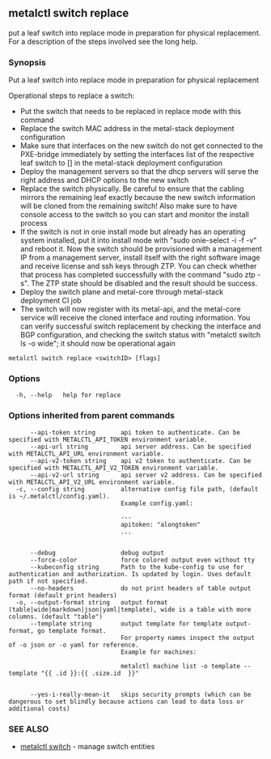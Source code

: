 ## metalctl switch replace

put a leaf switch into replace mode in preparation for physical replacement. For a description of the steps involved see the long help.

### Synopsis

Put a leaf switch into replace mode in preparation for physical replacement

Operational steps to replace a switch:

- Put the switch that needs to be replaced in replace mode with this command
- Replace the switch MAC address in the metal-stack deployment configuration
- Make sure that interfaces on the new switch do not get connected to the PXE-bridge immediately by setting the interfaces list of the respective leaf switch to [] in the metal-stack deployment configuration
- Deploy the management servers so that the dhcp servers will serve the right address and DHCP options to the new switch
- Replace the switch physically. Be careful to ensure that the cabling mirrors the remaining leaf exactly because the new switch information will be cloned from the remaining switch! Also make sure to have console access to the switch so you can start and monitor the install process
- If the switch is not in onie install mode but already has an operating system installed, put it into install mode with "sudo onie-select -i -f -v" and reboot it. Now the switch should be provisioned with a management IP from a management server, install itself with the right software image and receive license and ssh keys through ZTP. You can check whether that process has completed successfully with the command "sudo ztp -s". The ZTP state should be disabled and the result should be success.
- Deploy the switch plane and metal-core through metal-stack deployment CI job
- The switch will now register with its metal-api, and the metal-core service will receive the cloned interface and routing information. You can verify successful switch replacement by checking the interface and BGP configuration, and checking the switch status with "metalctl switch ls -o wide"; it should now be operational again

```
metalctl switch replace <switchID> [flags]
```

### Options

```
  -h, --help   help for replace
```

### Options inherited from parent commands

```
      --api-token string       api token to authenticate. Can be specified with METALCTL_API_TOKEN environment variable.
      --api-url string         api server address. Can be specified with METALCTL_API_URL environment variable.
      --api-v2-token string    api v2 token to authenticate. Can be specified with METALCTL_API_V2_TOKEN environment variable.
      --api-v2-url string      api server v2 address. Can be specified with METALCTL_API_V2_URL environment variable.
  -c, --config string          alternative config file path, (default is ~/.metalctl/config.yaml).
                               Example config.yaml:
                               
                               ---
                               apitoken: "alongtoken"
                               ...
                               
                               
      --debug                  debug output
      --force-color            force colored output even without tty
      --kubeconfig string      Path to the kube-config to use for authentication and authorization. Is updated by login. Uses default path if not specified.
      --no-headers             do not print headers of table output format (default print headers)
  -o, --output-format string   output format (table|wide|markdown|json|yaml|template), wide is a table with more columns. (default "table")
      --template string        output template for template output-format, go template format.
                               For property names inspect the output of -o json or -o yaml for reference.
                               Example for machines:
                               
                               metalctl machine list -o template --template "{{ .id }}:{{ .size.id  }}"
                               
                               
      --yes-i-really-mean-it   skips security prompts (which can be dangerous to set blindly because actions can lead to data loss or additional costs)
```

### SEE ALSO

* [metalctl switch](metalctl_switch.md)	 - manage switch entities

